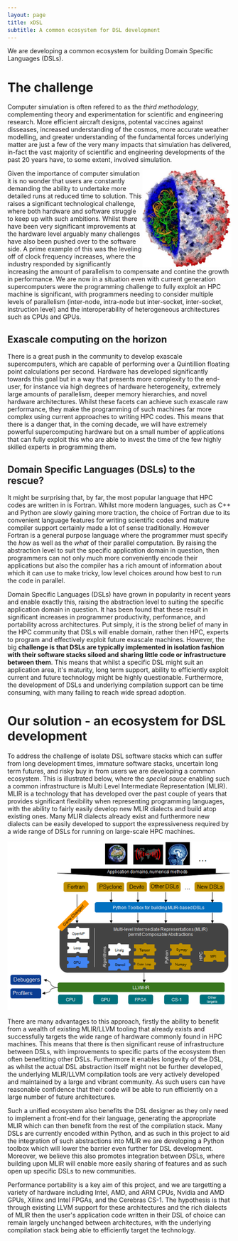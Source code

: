 ```yaml
---
layout: page
title: xDSL
subtitle: A common ecosystem for DSL development
---
```


We are developing a common ecosystem for building Domain Specific Languages (DSLs). 

# The challenge

Computer simulation is often refered to as the _third methodology_, complementing theory and experimentation for scientific and engineering research. More efficient aircraft designs, potental vaccines against disseases, increased understanding of the cosmos, more accurate weather modelling, and greater understanding of the fundamental forces underlying matter are just a few of the very many impacts that simulation has delivered, in-fact the vast majority of scientific and engineering developments of the past 20 years have, to some extent, involved simulation.

<img src="assets/img/application_front_page.png" width="200" align="right">

Given the importance of computer simulation it is no wonder that users are constantly demanding the ability to undertake more detailed runs at reduced time to solution. This raises a significant technological challenge, where both hardware and software struggle to keep up with such ambitions. Whilst there have been very significant improvements at the hardware level arguably many challenges have also been pushed over to the software side. A prime example of this was the leveling off of clock frequency increases, where the industry responded by significantly increasing the amount of parallelism to compensate and contine the growth in performance. We are now in a situation even with current generation supercomputers were the programming challenge to fully exploit an HPC machine is significant, with programmers needing to consider multiple levels of parallelism (inter-node, intra-node but inter-socket, inter-socket, instruction level) and the interoperability of heterogeneous architectures such as CPUs and GPUs.

## Exascale computing on the horizon

There is a great push in the community to develop exascale supercomputers, which are capable of performing over a Quintillion floating point calculations per second. Hardware has developed significantly towards this goal but in a way that presents more complexity to the end-user, for instance via high degrees of hardware heterogeneity, extremely large amounts of parallelism, deeper memory hierarchies, and novel hardware architectures. Whilst these facets can achieve such exascale raw performance, they make the programming of such machines far more complex using current approaches to writing HPC codes. This means that there is a danger that, in the coming decade, we will have extremely powerful supercomputing hardware but on a small number of applications that can fully exploit this who are able to invest the time of the few highly skilled experts in programming them.

## Domain Specific Languages (DSLs) to the rescue?

It might be surprising that, by far, the most popular language that HPC codes are written in is Fortran. Whilst more modern languages, such as C++ and Python are slowly gaining more traction, the choice of Fortran due to its convenient language features for writing scientific codes and mature compiler support certainly made a lot of sense traditionally. However Fortran is a general purpose language where the programmer must specify the _how_ as well as the _what_ of their parallel computation. By raising the abstraction level to suit the specific application domain in question, then programmers can not only much more conveniently encode their applications but also the compiler has a rich amount of information about which it can use to make tricky, low level choices around how best to run the code in parallel. 

Domain Specific Languages (DSLs) have grown in popularity in recent years and enable exactly this, raising the abstraction level to suiting the specific application domain in question. It has been found that these result in significant increases in programmer productivity, performance, and portability across architectures. Put simply, it is the strong belief of many in the HPC community that DSLs will enable domain, rather then HPC, experts to program and effectively exploit future exascale machines. However, the big __challenge is that DSLs are typically implemented in isolation fashion with their software stacks siloed and sharing little code or infrastructure between them__. This means that whilst a specific DSL might suit an application area, it's maturity, long term support, ability to efficiently exploit current and future technology might be highly questionable. Furthermore, the development of DSLs and underlying compilation support can be time consuming, with many failing to reach wide spread adoption.

# Our solution - an ecosystem for DSL development

To address the challenge of isolate DSL software stacks which can suffer from long development times, immature software stacks, uncertain long term futures, and risky buy in from users we are developing a common ecosystem. This is illustrated below, where the _special sauce_ enabling such a common infrastructure is Multi Level Intermediate Representation (MLIR). MLIR is a technology that has developed over the past couple of years that provides significant flexibility when representing programming languages, with the ability to fairly easily develop new MLIR dialects and build atop existing ones. Many MLIR dialects already exist and furthermore new dialects can be easily developed to support the expressiveness required by a wide range of DSLs for running on large-scale HPC machines. 

![Overview Image](/assets/img/overview.png)

There are many advantages to this approach, firstly the ability to benefit from a wealth of existing MLIR/LLVM tooling that already exists and successfully targets the wide range of hardware commonly found in HPC machines. This means that there is then significant reuse of infrastructure between DSLs, with improvements to specific parts of the ecosystem then often benefitting other DSLs. Furthermore it enables longevity of the DSL, as whilst the actual DSL abstraction itself might not be further developed, the underlying MLIR/LLVM compilation tools are very actively developed and maintained by a large and vibrant community. As such users can have reasonable confidence that their code will be able to run efficiently on a large number of future architectures. 

Such a unified ecosystem also benefits the DSL designer as they only need to implement a front-end for their language, generating the appropriate MLIR which can then benefit from the rest of the compilation stack. Many DSLs are currently encoded within Python, and as such in this project to aid the integration of such abstractions into MLIR we are developing a Python toolbox which will lower the barrier even further for DSL development. Moreover, we believe this also promotes integration between DSLs, where building upon MLIR will enable more easily sharing of features and as such open up specific DSLs to new communities.

Performance portability is a key aim of this project, and we are targetting a variety of hardware including Intel, AMD, and ARM CPUs, Nvidia and AMD GPUs, Xilinx and Intel FPGAs, and the Cerebras CS-1. The hypothesis is that through existing LLVM support for these architectures and the rich dialects of MLIR then the user's application code written in their DSL of choice can remain largely unchanged between architectures, with the underlying compilation stack being able to efficiently target the technology.

